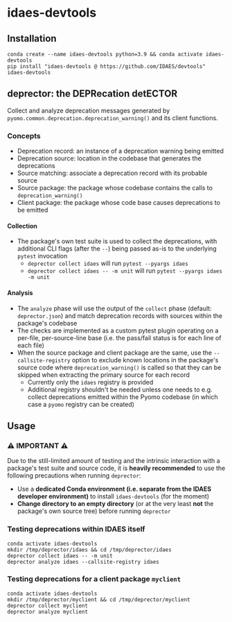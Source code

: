 # idaes-devtools

## Installation

```console
conda create --name idaes-devtools python=3.9 && conda activate idaes-devtools
pip install "idaes-devtools @ https://github.com/IDAES/devtools"
idaes-devtools
```

## deprector: the DEPRecation detECTOR

Collect and analyze deprecation messages generated by `pyomo.common.deprecation.deprecation_warning()` and its client functions.

### Concepts

- Deprecation record: an instance of a deprecation warning being emitted
- Deprecation source: location in the codebase that generates the deprecations
- Source matching: associate a deprecation record with its probable source
- Source package: the package whose codebase contains the calls to `deprecation_warning()`
- Client package: the package whose code base causes deprecations to be emitted

#### Collection

- The package's own test suite is used to collect the deprecations, with additional CLI flags (after the `--`) being passed as-is to the underlying `pytest` invocation
  - `deprector collect idaes` will run `pytest --pyargs idaes`
  - `deprector collect idaes -- -m unit` will run `pytest --pyargs idaes -m unit`

#### Analysis

- The `analyze` phase will use the output of the `collect` phase (default: `deprector.json`) and match deprecation records with sources within the package's codebase
- The checks are implemented as a custom pytest plugin operating on a per-file, per-source-line base (i.e. the pass/fail status is for each line of each file)
- When the source package and client package are the same, use the `--callsite-registry` option to exclude known locations in the package's source code where `deprecation_warning()` is called so that they can be skipped when extracting the primary source for each record
  - Currently only the `idaes` registry is provided
  - Additional registry shouldn't be needed unless one needs to e.g. collect deprecations emitted within the Pyomo codebase (in which case a `pyomo` registry can be created)

## Usage

### :warning: IMPORTANT :warning:

 Due to the still-limited amount of testing and the intrinsic interaction with a package's test suite and source code, it is **heavily recommended** to use the following precautions when running `deprector`:

- Use a **dedicated Conda environment (i.e. separate from the IDAES developer environment)** to install `idaes-devtools` (for the moment)
- **Change directory to an empty directory** (or at the very least **not** the package's own source tree) before running `deprector`

### Testing deprecations within IDAES itself

```console
conda activate idaes-devtools
mkdir /tmp/deprector/idaes && cd /tmp/deprector/idaes
deprector collect idaes -- -m unit
deprector analyze idaes --callsite-registry idaes
```

### Testing deprecations for a client package `myclient`

```console
conda activate idaes-devtools
mkdir /tmp/deprector/myclient && cd /tmp/deprector/myclient
deprector collect myclient
deprector analyze myclient
```
